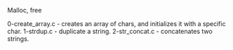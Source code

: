 Malloc, free


0-create_array.c - creates an array of chars, and initializes it with a specific char.
1-strdup.c - duplicate a string.
2-str_concat.c - concatenates two strings. 
